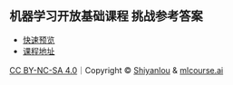 ## 机器学习开放基础课程 挑战参考答案

- [快速预览](https://nbviewer.jupyter.org/github/shiyanlou/mlcourse-answers/tree/master/)
- [课程地址](https://www.shiyanlou.com/courses/1283)

[CC BY-NC-SA 4.0](https://creativecommons.org/licenses/by-nc-sa/4.0/deed.zh)｜Copyright © [Shiyanlou](https://shiyanlou.com) & [mlcourse.ai](https://mlcourse.ai)
